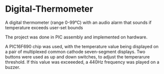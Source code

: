 # Digital-Thermometer
A digital thermometer (range 0-99℃) with an audio alarm that sounds if temperature exceeds user-set bounds


The project was done in PIC assembly and implemented on hardware. 

A PIC16F690 chip was used, with the temperature value being displayed on a pair of multiplexed common cathode seven-segment displays. Two buttons were used as up and down switches, to adjust the temperarure threshold. If this value was exceeeded, a 440Hz frequency was played on a buzzer.
